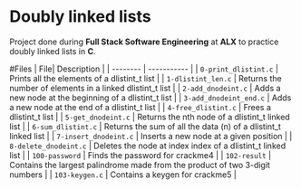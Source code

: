 # Doubly linked lists
Project done during **Full Stack Software Engineering** at **ALX** to practice doubly linked lists in **C**.

#Files
| File| Description |
| -------- | ----------- |
| `0-print_dlistint.c` | Prints all the elements of a dlistint_t list | 
| `1-dlistint_len.c` | Returns the number of elements in a linked dlistint_t list |
| `2-add_dnodeint.c` | Adds a new node at the beginning of a dlistint_t list |
| `3-add_dnodeint_end.c` | Adds a new node at the end of a dlistint_t list |
| `4-free_dlistint.c` | Frees a dlistint_t list |
| `5-get_dnodeint.c` | Returns the nth node of a dlistint_t linked list | 
| `6-sum_dlistint.c` | Returns the sum of all the data (n) of a dlistint_t linked list |
| `7-insert_dnodeint.c` | Inserts a new node at a given position |
| `8-delete_dnodeint.c` | Deletes the node at index index of a dlistint_t linked list |
| `100-password` | Finds the password for crackme4 |
| `102-result` | Contains the largest palindrome made from the product of two 3-digit numbers | 
| `103-keygen.c` | Contains a keygen for crackme5 |